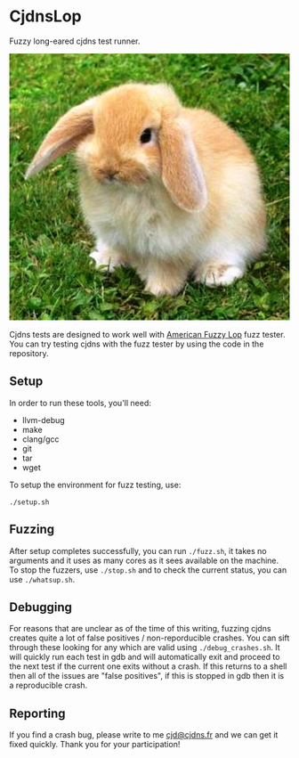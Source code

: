 # CjdnsLop

Fuzzy long-eared cjdns test runner.

![fuzzy lop (rabbit breed)](https://raw.githubusercontent.com/cjdelisle/cjdnslop/master/fuzzy_lop.jpg)

Cjdns tests are designed to work well with [American Fuzzy Lop](http://lcamtuf.coredump.cx/afl/)
fuzz tester. You can try testing cjdns with the fuzz tester by using the code in the repository.

## Setup

In order to run these tools, you'll need:

* llvm-debug
* make
* clang/gcc
* git
* tar
* wget

To setup the environment for fuzz testing, use:

    ./setup.sh

## Fuzzing

After setup completes successfully, you can run `./fuzz.sh`, it takes no arguments and it uses
as many cores as it sees available on the machine. To stop the fuzzers, use `./stop.sh` and to
check the current status, you can use `./whatsup.sh`.

## Debugging

For reasons that are unclear as of the time of this writing, fuzzing cjdns creates quite a lot
of false positives / non-reporducible crashes. You can sift through these looking for any which
are valid using `./debug_crashes.sh`. It will quickly run each test in gdb and will automatically
exit and proceed to the next test if the current one exits without a crash. If this returns to
a shell then all of the issues are "false positives", if this is stopped in gdb then it is a
reproducible crash.

## Reporting

If you find a crash bug, please write to me cjd@cjdns.fr and we can get it fixed quickly. Thank
you for your participation!